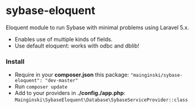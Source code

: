 # sybase-eloquent
Eloquent module to run Sybase with minimal problems using Laravel 5.x.
- Enables use of multiple kinds of fields.
- Use default eloquent: works with odbc and dblib!

### Install
- Require in your **composer.json** this package: ``"mainginski/sybase-eloquent": "dev-master"``
- Run ``composer update``
- Add to your providers in **./config./app.php**:
``Mainginski\SybaseEloquent\Database\SybaseServiceProvider::class``
